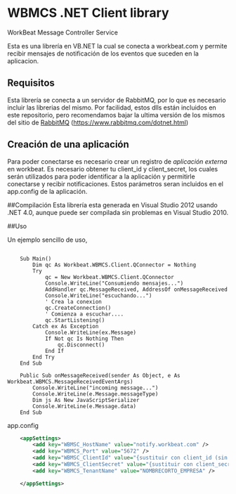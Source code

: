 # WBMCS .NET Client library
WorkBeat Message Controller Service

Esta es una librería en VB.NET la cual se conecta a workbeat.com y permite recibir mensajes de notificación de los eventos que suceden en la aplicacion.

## Requisitos
Esta librería se conecta a un servidor de RabbitMQ, por lo que es necesario incluir las librerias del mismo. Por facilidad, estos dlls están incluidos en este repositorio, pero recomendamos bajar la ultima versión de los mismos del sitio de
[RabbitMQ](https://www.rabbitmq.com/dotnet.html) (https://www.rabbitmq.com/dotnet.html)

## Creación de una aplicación
Para poder conectarse es necesario crear un registro de *aplicación externa* en workbeat. Es necesario obtener tu client_id y client_secret, los cuales serán utilizados para poder identificar a la aplicación y permitirle conectarse y recibir notificaciones. Estos parámetros seran incluidos en el app.config de la aplicación.

##Compilación
Esta librería esta generada en Visual Studio 2012 usando .NET 4.0, aunque puede ser compilada sin problemas en Visual Studio 2010.

##Uso

Un ejemplo sencillo de uso, 

```vbnet

	Sub Main()
		Dim qc As Workbeat.WBMCS.Client.QConnector = Nothing
		Try
			qc = New Workbeat.WBMCS.Client.QConnector
			Console.WriteLine("Consumiendo mensajes...")
			AddHandler qc.MessageReceived, AddressOf onMessageReceived
			Console.WriteLine("escuchando...")
			' Crea la conexion
			qc.CreateConnection()
			' Comienza a escuchar....
			qc.StartListening()
		Catch ex As Exception
			Console.WriteLine(ex.Message)
			If Not qc Is Nothing Then
				qc.Disconnect()
			End If
		End Try
	End Sub

	Public Sub onMessageReceived(sender As Object, e As Workbeat.WBMCS.MessageReceivedEventArgs)
		Console.WriteLine("incoming message...")
		Console.WriteLine(e.Message.messageType)
		Dim js As New JavaScriptSerializer
		Console.WriteLine(e.Message.data)
	End Sub

```

app.config
```xml
	<appSettings>
		<add key="WBMSC_HostName" value="notify.workbeat.com" />
		<add key="WBMCS_Port" value="5672" />
		<add key="WBMSC_ClientId" value="{sustituir con client_id (sin corchetes)}" />
		<add key="WBMCS_ClientSecret" value="{sustituir con client_secret (sin corchetes)}" />
		<add key="WBMCS_TenantName" value="NOMBRECORTO_EMPRESA" />

	</appSettings>
```

